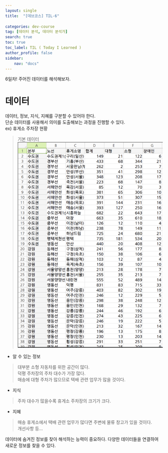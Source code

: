 ```yaml
---
layout: single
title:  "[데브코스] TIL-6"

categories: dev-course
tag: [데이터 분석, 데이터 분석가]
search: true
toc: true
toc_label: TIL ( Today I Learned )
author_profile: false
sidebar:
    nav: "docs"
---
```

6일차!
주어진 데이터를 해석해보자.
# 데이터
데이터, 정보, 지식, 지혜를 구분할 수 있어야 한다.  
단순 데이터를 사용해서 의미를 도출해보는 과정을 진행할 수 있다.  
ex) 휴게소 주차장 현황
> 기본 데이터
![data](/assets/images/휴게소_주차장data.png)

- 알 수 있는 정보  
> 대부분 소형 자동차를 위한 공간이 많다.  
> 덕평 주차장의 주차 대수가 가장 많다.  
> 매송에 대형 주차가 많으므로 택배 관련 업무가 많을 것이다.

- 지식  
> 주차 대수가 많을수록 휴게소 주차장의 크기가 크다.

- 지혜  
> 매송 휴게소에서 택배 관련 업무가 많다면 주변에 물류 창고가 있을 것이다.  
> 개선사항 등...

데이터에 숨겨진 정보를 찾아 해석하는 능력이 중요하다.
다양한 데이터들을 연결하여 새로운 정보를 찾을 수 있다.